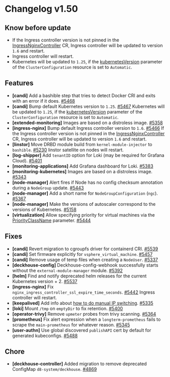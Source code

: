 # Changelog v1.50

## Know before update


 - If the Ingress controller version is not pinned in the [IngressNginxController](https://deckhouse.io/documentation/v1/modules/402-ingress-nginx/cr.html#ingressnginxcontroller) CR, Ingress controller will be updated to version `1.6` and restart.
 - Ingress controller will restart.
 - Kubernetes will be updated to `1.25`, if the [kubernetesVersion](https://deckhouse.io/documentation/v1/installing/configuration.html#clusterconfiguration-kubernetesversion) parameter of the `ClusterConfiguration` resource is set to `Automatic`.

## Features


 - **[candi]** Add a bashible step that tries to detect Docker CRI and exits with an error if it does. [#5468](https://github.com/deckhouse/deckhouse/pull/5468)
 - **[candi]** Bump default Kubernetes version to `1.25`. [#5467](https://github.com/deckhouse/deckhouse/pull/5467)
    Kubernetes will be updated to `1.25`, if the [kubernetesVersion](https://deckhouse.io/documentation/v1/installing/configuration.html#clusterconfiguration-kubernetesversion) parameter of the `ClusterConfiguration` resource is set to `Automatic`.
 - **[extended-monitoring]** Images are based on a distroless image. [#5358](https://github.com/deckhouse/deckhouse/pull/5358)
 - **[ingress-nginx]** Bump default Ingress controller version to `1.6`. [#5466](https://github.com/deckhouse/deckhouse/pull/5466)
    If the Ingress controller version is not pinned in the [IngressNginxController](https://deckhouse.io/documentation/v1/modules/402-ingress-nginx/cr.html#ingressnginxcontroller) CR, Ingress controller will be updated to version `1.6` and restart.
 - **[linstor]** Move DRBD module build from `kernel-module-injector` to `bashible`. [#5230](https://github.com/deckhouse/deckhouse/pull/5230)
    linstor satellite on nodes will restart.
 - **[log-shipper]** Add `tenantID` option for Loki (may be required for Grafana Cloud). [#5401](https://github.com/deckhouse/deckhouse/pull/5401)
 - **[monitoring-applications]** Add Grafana dashboard for Loki. [#5383](https://github.com/deckhouse/deckhouse/pull/5383)
 - **[monitoring-kubernetes]** Images are based on a distroless image. [#5343](https://github.com/deckhouse/deckhouse/pull/5343)
 - **[node-manager]** Alert fires if Node has no config checksum annotation during a `NodeGroup` update. [#5443](https://github.com/deckhouse/deckhouse/pull/5443)
 - **[node-manager]** Add a short name for `NodeGroupConfiguration` (`ngc`). [#5367](https://github.com/deckhouse/deckhouse/pull/5367)
 - **[node-manager]** Make the versions of autoscaler correspond to the versions of Kubernetes. [#5158](https://github.com/deckhouse/deckhouse/pull/5158)
 - **[virtualization]** Allow specifying priority for virtual machines via the [PriorityClassName](https://deckhouse.io/documentation/latest/modules/490-virtualization/cr.html#virtualmachine-v1alpha1-spec-priorityclassname) parameter. [#5444](https://github.com/deckhouse/deckhouse/pull/5444)

## Fixes


 - **[candi]** Revert migration to cgroupfs driver for containerd CRI. [#5539](https://github.com/deckhouse/deckhouse/pull/5539)
 - **[candi]** Set firmware explicitly for `vsphere_virtual_machine`. [#5457](https://github.com/deckhouse/deckhouse/pull/5457)
 - **[candi]** Remove usage of temp files when creating a `NodeUser`. [#5337](https://github.com/deckhouse/deckhouse/pull/5337)
 - **[deckhouse-config]** Deckhouse-config-webhook successfully starts without the `external-module-manager` module. [#5392](https://github.com/deckhouse/deckhouse/pull/5392)
 - **[helm]** Find and notify deprecated helm releases for the current Kubernetes version + 2. [#5537](https://github.com/deckhouse/deckhouse/pull/5537)
 - **[ingress-nginx]** Fix `nginx_ingress_controller_ssl_expire_time_seconds`. [#5442](https://github.com/deckhouse/deckhouse/pull/5442)
    Ingress controller will restart.
 - **[keepalived]** Add info about [how to do manual IP switching](https://deckhouse.io/documentation/latest/modules/450-keepalived/faq.html#how-to-manually-switch-keepalived). [#5335](https://github.com/deckhouse/deckhouse/pull/5335)
 - **[loki]** Mount `/tmp` on `emptyDir` to fix retention. [#5400](https://github.com/deckhouse/deckhouse/pull/5400)
 - **[operator-trivy]** Remove `upmeter` probes from trivy scanning. [#5364](https://github.com/deckhouse/deckhouse/pull/5364)
 - **[prometheus]** Fix alert expression when a `longterm-prometheus` fails to scrape the `main-prometheus` for whatever reason. [#5345](https://github.com/deckhouse/deckhouse/pull/5345)
 - **[user-authn]** Use global discovered `publishAPI` cert by default for generated kubeconfigs. [#5488](https://github.com/deckhouse/deckhouse/pull/5488)

## Chore


 - **[deckhouse-controller]** Added migration to remove deprecated ConfigMap `d8-system/deckhouse`. [#4869](https://github.com/deckhouse/deckhouse/pull/4869)

